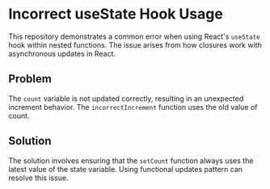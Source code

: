 # Incorrect useState Hook Usage
This repository demonstrates a common error when using React's `useState` hook within nested functions.  The issue arises from how closures work with asynchronous updates in React.

## Problem
The `count` variable is not updated correctly, resulting in an unexpected increment behavior. The `incorrectIncrement` function uses the old value of count. 

## Solution
The solution involves ensuring that the `setCount` function always uses the latest value of the state variable. Using functional updates pattern can resolve this issue.